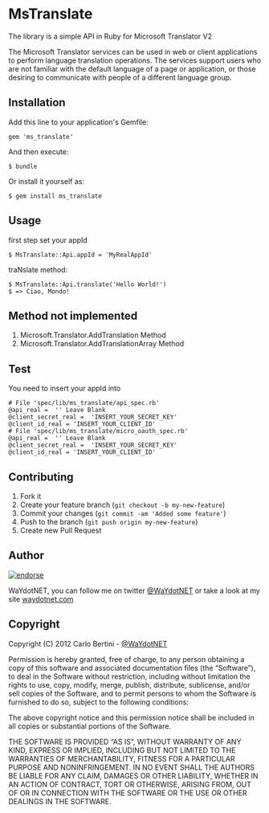 # MsTranslate
The library is a simple API in Ruby for Microsoft Translator V2

The Microsoft Translator services can be used in web or client
applications to perform language translation operations. The services
support users who are not familiar with the default language of a page
or application, or those desiring to communicate with people of a
different language group.

## Installation

Add this line to your application's Gemfile:

    gem 'ms_translate'

And then execute:

    $ bundle

Or install it yourself as:

    $ gem install ms_translate

## Usage

first step set your appId

    $ MsTranslate::Api.appId = 'MyRealAppId'

traNslate method:

    $ MsTranslate::Api.translate('Hello World!')
    $ => Ciao, Mondo!

## Method not implemented

1. Microsoft.Translator.AddTranslation Method
2. Microsoft.Translator.AddTranslationArray Method

## Test

You need to insert your appId into

    # File 'spec/lib/ms_translate/api_spec.rb'
    @api_real =  '' Leave Blank
    @client_secret_real =  'INSERT_YOUR_SECRET_KEY'
    @client_id_real = 'INSERT_YOUR_CLIENT_ID'
    # File 'spec/lib/ms_translate/micro_oauth_spec.rb'
    @api_real =  '' Leave Blank
    @client_secret_real =  'INSERT_YOUR_SECRET_KEY'
    @client_id_real = 'INSERT_YOUR_CLIENT_ID'
## Contributing

1. Fork it
2. Create your feature branch (`git checkout -b my-new-feature`)
3. Commit your changes (`git commit -am 'Added some feature'`)
4. Push to the branch (`git push origin my-new-feature`)
5. Create new Pull Request


## Author

[![endorse](http://api.coderwall.com/waydotnet/endorsecount.png)](http://coderwall.com/waydotnet)

WaYdotNET, you can follow me on twitter [@WaYdotNET](http://twitter.com/WaYdotNET) or take a look at my site [waydotnet.com](http://www.waydotnet.com)

## Copyright

Copyright (C) 2012 Carlo Bertini - [@WaYdotNET](http://twitter.com/WaYdotNET)

Permission is hereby granted, free of charge, to any person obtaining a copy of this software and
associated documentation files (the “Software”), to deal in the Software without restriction, including without
limitation the rights to use, copy, modify, merge, publish, distribute, sublicense, and/or sell copies of the Software,
and to permit persons to whom the Software is furnished to do so, subject to the following conditions:

The above copyright notice and this permission notice shall be included in all copies or substantial portions of the Software.

THE SOFTWARE IS PROVIDED “AS IS”, WITHOUT WARRANTY OF ANY KIND, EXPRESS OR IMPLIED, INCLUDING BUT NOT LIMITED TO THE WARRANTIES
OF MERCHANTABILITY, FITNESS FOR A PARTICULAR PURPOSE AND NONINFRINGEMENT. IN NO EVENT SHALL THE AUTHORS BE LIABLE FOR ANY CLAIM,
DAMAGES OR OTHER LIABILITY, WHETHER IN AN ACTION OF CONTRACT, TORT OR OTHERWISE, ARISING FROM, OUT OF OR IN CONNECTION WITH THE
SOFTWARE OR THE USE OR OTHER DEALINGS IN THE SOFTWARE.
